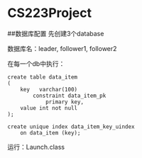 # CS223Project

##数据库配置
先创建3个database

数据库名：leader, follower1, follower2

在每一个db中执行：
```
create table data_item
(
    key   varchar(100)
        constraint data_item_pk
            primary key,
    value int not null
);

create unique index data_item_key_uindex
    on data_item (key);
```

运行：Launch.class